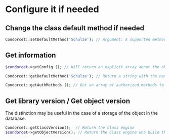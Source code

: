 # Configure it if needed

## Change the class default method if needed
```php
Condorcet::setDefaultMethod('Schulze'); // Argument: A supported method  
```

## Get information 
```php
$condorcet->getConfig (); // Will return an explicit array about the object and Class Constant.  

Condorcet::getDefaultMethod('Schulze'); // Return a string with the name of the default method in used.

Condorcet::getAuthMethods (); // Get an array of authorized methods to use with the correct string to use as parameter.  
```

## Get library version / Get object version

The distinction may be useful in the case of a storage of the object in the database.
```php
Condorcet::getClassVersion();  // Return the Class engine
$condorcet->getObjectVersion(); // Return the Class engine who build this object
```